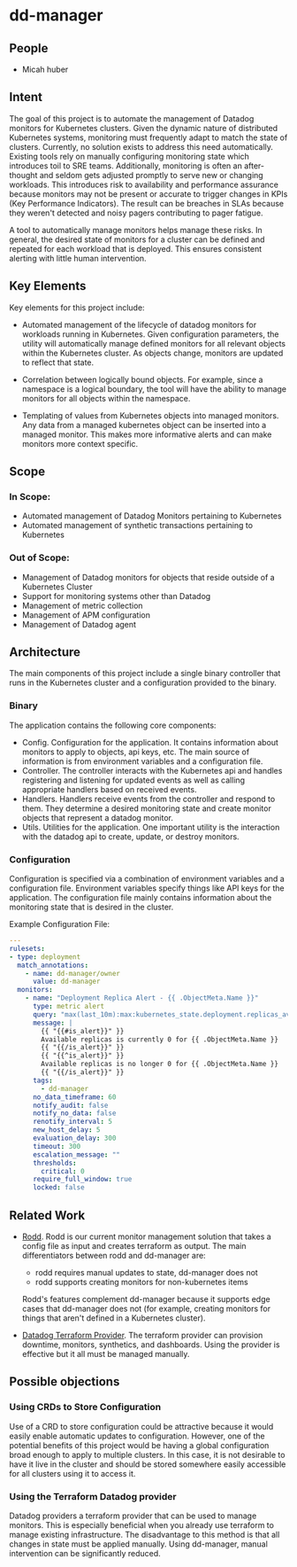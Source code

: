 # dd-manager

## People
* Micah huber

## Intent
The goal of this project is to automate the management of Datadog monitors for Kubernetes clusters.  Given the dynamic nature of distributed Kubernetes systems, monitoring must frequently adapt to match the state of clusters.  Currently, no solution exists to address this need automatically.  Existing tools rely on manually configuring monitoring state which introduces toil to SRE teams.  Additionally, monitoring is often an after-thought and seldom gets adjusted promptly to serve new or changing workloads.  This introduces risk to availability and performance assurance because monitors may not be present or accurate to trigger changes in KPIs (Key Performance Indicators).  The result can be breaches in SLAs because they weren't detected and noisy pagers contributing to pager fatigue.

A tool to automatically manage monitors helps manage these risks.  In general, the desired state of monitors for a cluster can be defined and repeated for each workload that is deployed.  This ensures consistent alerting with little human intervention.


## Key Elements
Key elements for this project include:

* Automated management of the lifecycle of datadog monitors for workloads running in Kubernetes.  Given configuration parameters, the utility will automatically manage defined monitors for all relevant objects within the Kubernetes cluster.  As objects change, monitors are updated to reflect that state.

* Correlation between logically bound objects.  For example, since a namespace is a logical boundary, the tool will have the ability to manage monitors for all objects within the namespace.

* Templating of values from Kubernetes objects into managed monitors.  Any data from a managed kubernetes object can be inserted into a managed monitor.  This makes more informative alerts and can make monitors more context specific.


## Scope

### In Scope:
* Automated management of Datadog Monitors pertaining to Kubernetes
* Automated management of synthetic transactions pertaining to Kubernetes

### Out of Scope:
* Management of Datadog monitors for objects that reside outside of a Kubernetes Cluster
* Support for monitoring systems other than Datadog
* Management of metric collection
* Management of APM configuration
* Management of Datadog agent


## Architecture
The main components of this project include a single binary controller that runs in the Kubernetes cluster and a configuration provided to the binary.

### Binary
The application contains the following core components:
* Config.  Configuration for the application.  It contains information about monitors to apply to objects, api keys, etc.  The main source of information is from environment variables and a configuration file.
* Controller.  The controller interacts with the Kubernetes api and handles registering and listening for updated events as well as calling appropriate handlers based on received events.
* Handlers.  Handlers receive events from the controller and respond to them.  They determine a desired monitoring state and create monitor objects that represent a datadog monitor.  
* Utils.  Utilities for the application.  One important utility is the interaction with the datadog api to create, update, or destroy monitors.

### Configuration
Configuration is specified via a combination of environment variables and a configuration file.  Environment variables specify things like API keys for the application.  The configuration file mainly contains information about the monitoring state that is desired in the cluster.

Example Configuration File:
```yaml
---
rulesets:
- type: deployment
  match_annotations:
    - name: dd-manager/owner
      value: dd-manager
  monitors:
    - name: "Deployment Replica Alert - {{ .ObjectMeta.Name }}"
      type: metric alert
      query: "max(last_10m):max:kubernetes_state.deployment.replicas_available{kubernetescluster:foobar,namespace:{{ .ObjectMeta.Namespace }}} by {deployment} <= 0"
      message: |
        {{ "{{#is_alert}}" }}
        Available replicas is currently 0 for {{ .ObjectMeta.Name }}
        {{ "{{/is_alert}}" }}
        {{ "{{^is_alert}}" }}
        Available replicas is no longer 0 for {{ .ObjectMeta.Name }}
        {{ "{{/is_alert}}" }}
      tags:
        - dd-manager
      no_data_timeframe: 60
      notify_audit: false
      notify_no_data: false
      renotify_interval: 5
      new_host_delay: 5
      evaluation_delay: 300
      timeout: 300
      escalation_message: ""
      thresholds:
        critical: 0
      require_full_window: true
      locked: false
```

## Related Work
* [Rodd](https://github.com/reactiveops/rodd).  Rodd is our current monitor management solution that takes a config file as input and creates terraform as output.  The main differentiators between rodd and dd-manager are:
  * rodd requires manual updates to state, dd-manager does not
  * rodd supports creating monitors for non-kubernetes items

  Rodd's features complement dd-manager because it supports edge cases that dd-manager does not (for example, creating monitors for things that aren't defined in a Kubernetes cluster).

* [Datadog Terraform Provider](https://www.terraform.io/docs/providers/datadog/index.html).  The terraform provider can provision downtime, monitors, synthetics, and dashboards.  Using the provider is effective but it all must be managed manually.

## Possible objections

### Using CRDs to Store Configuration
Use of a CRD to store configuration could be attractive because it would easily enable automatic updates to configuration.  However, one of the potential benefits of this project would be having a global configuration broad enough to apply to multiple clusters.  In this case, it is not desirable to have it live in the cluster and should be stored somewhere easily accessible for all clusters using it to access it.

### Using the Terraform Datadog provider
Datadog providers a terraform provider that can be used to manage monitors.  This is especially beneficial when you already use terraform to manage existing infrastructure.  The disadvantage to this method is that all changes in state must be applied manually.  Using dd-manager, manual intervention can be significantly reduced.
